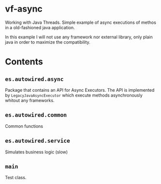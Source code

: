 # vf-async

Working with Java Threads. Simple example of async executions of methos in a old-fashioned java application.

In this example I will not use any framework nor external library, only plain java in order to maximize the compatibility.

# Contents

## `es.autowired.async`
Package that contains an API for Async Executors. The API is implemented by ```LegacyJavaAsyncExecutor``` which execute methods asynchronously whitout any frameworks.

## `es.autowired.common`
Common functions

## `es.autowired.service`
Simulates business logic (slow)

## `main`
Test class.